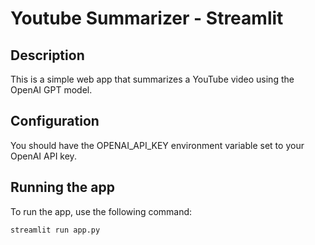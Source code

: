 # Youtube Summarizer - Streamlit

## Description

This is a simple web app that summarizes a YouTube video using the OpenAI GPT model.

## Configuration

You should have the OPENAI_API_KEY environment variable set to your OpenAI API key.

## Running the app

To run the app, use the following command:

```bash
streamlit run app.py
```
